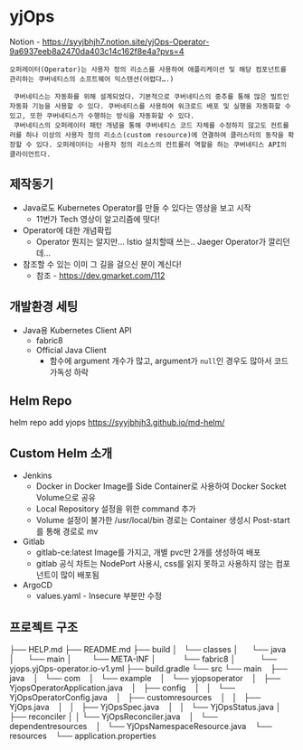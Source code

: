 # yjOps

Notion - https://syyjbhjh7.notion.site/yjOps-Operator-9a6937eeb8a2470da403c14c162f8e4a?pvs=4  

```
오퍼레이터(Operator)는 사용자 정의 리소스를 사용하여 애플리케이션 및 해당 컴포넌트를 관리하는 쿠버네티스의 소프트웨어 익스텐션(어렵다….)

 쿠버네티스는 자동화를 위해 설계되었다. 기본적으로 쿠버네티스의 중추를 통해 많은 빌트인 자동화 기능을 사용할 수 있다. 쿠버네티스를 사용하여 워크로드 배포 및 실행을 자동화할 수 있고, 또한 쿠버네티스가 수행하는 방식을 자동화할 수 있다.
 쿠버네티스의 오퍼레이터 패턴 개념을 통해 쿠버네티스 코드 자체를 수정하지 않고도 컨트롤러를 하나 이상의 사용자 정의 리소스(custom resource)에 연결하여 클러스터의 동작을 확장할 수 있다. 오퍼레이터는 사용자 정의 리소스의 컨트롤러 역할을 하는 쿠버네티스 API의 클라이언트다.
```

## 제작동기

- Java로도 Kubernetes Operator를 만들 수 있다는 영상을 보고 시작
    - 11번가 Tech 영상이 알고리즘에 떳다!
- Operator에 대한 개념확립
    - Operator 뭔지는 알지만… Istio 설치할때 쓰는.. Jaeger Operator가 깔리던데…
- 참조할 수 있는 이미 그 길을 걸으신 분이 계신다!
    - 참조 - https://dev.gmarket.com/112

## 개발환경 세팅

- Java용 Kubernetes Client API
    - fabric8
    - Official Java Client
        - 함수에 argument 개수가 많고, argument가 `null`인 경우도 많아서 코드 가독성 하락
     


## Helm Repo
helm repo add yjops https://syyjbhjh3.github.io/md-helm/

## Custom Helm 소개

- Jenkins
    - Docker in Docker Image를 Side Container로 사용하여 Docker Socket Volume으로 공유
    - Local Repository 설정을 위한 command 추가
    - Volume 설정이 불가한 /usr/local/bin 경로는 Container 생성시 Post-start를 통해 경로로 mv
- Gitlab
    - gitlab-ce:latest Image를 가지고, 개별 pvc만 2개를 생성하여 배포
    - gitlab 공식 차트는 NodePort 사용시, css를 읽지 못하고 사용하지 않는 컴포넌트이 많이 배포됨
- ArgoCD
    - values.yaml - Insecure 부분만 수정

## 프로젝트 구조
├── HELP.md
├── README.md
├── build
│   └── classes
│       └── java
│           └── main
│               └── META-INF
│                   └── fabric8
│                      └── yjops.yjOps-operator.io-v1.yml
├── build.gradle
└── src
    └── main
        ├── java
        │   └── com
        │       └── example
        │           └── yjopsoperator
        │               ├── YjopsOperatorApplication.java
        │               ├── config
        │               │   └── YjOpsOperatorConfig.java
        │               ├── customresources
        │               │   ├── YjOps.java
        │               │   ├── YjOpsSpec.java
        │               │   └── YjOpsStatus.java
        │               ├── reconciler
        │               │   └── YjOpsReconciler.java
        │               └── dependentresources
        │                   └── YjOpsNamespaceResource.java
        └── resources
            └── application.properties
